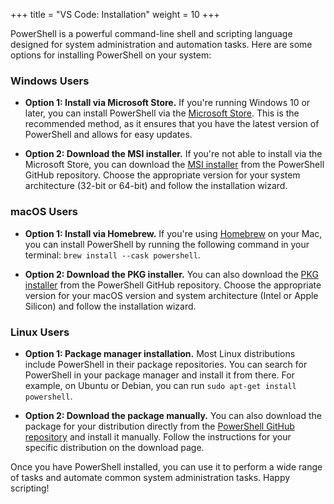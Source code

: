 +++
title = "VS Code: Installation"
weight = 10
+++

PowerShell is a powerful command-line shell and scripting language designed for system administration and automation tasks. Here are some options for installing PowerShell on your system:

### Windows Users

- **Option 1: Install via Microsoft Store.** If you're running Windows 10 or later, you can install PowerShell via the [Microsoft Store](https://www.microsoft.com/en-us/p/powershell/9mz1snwt0n5d). This is the recommended method, as it ensures that you have the latest version of PowerShell and allows for easy updates.

- **Option 2: Download the MSI installer.** If you're not able to install via the Microsoft Store, you can download the [MSI installer](https://github.com/PowerShell/PowerShell/releases/latest) from the PowerShell GitHub repository. Choose the appropriate version for your system architecture (32-bit or 64-bit) and follow the installation wizard.

### macOS Users

- **Option 1: Install via Homebrew.** If you're using [Homebrew](https://brew.sh/) on your Mac, you can install PowerShell by running the following command in your terminal: `brew install --cask powershell`.

- **Option 2: Download the PKG installer.** You can also download the [PKG installer](https://github.com/PowerShell/PowerShell/releases/latest) from the PowerShell GitHub repository. Choose the appropriate version for your macOS version and system architecture (Intel or Apple Silicon) and follow the installation wizard.

### Linux Users

- **Option 1: Package manager installation.** Most Linux distributions include PowerShell in their package repositories. You can search for PowerShell in your package manager and install it from there. For example, on Ubuntu or Debian, you can run `sudo apt-get install powershell`.

- **Option 2: Download the package manually.** You can also download the package for your distribution directly from the [PowerShell GitHub repository](https://github.com/PowerShell/PowerShell/releases/latest) and install it manually. Follow the instructions for your specific distribution on the download page.

Once you have PowerShell installed, you can use it to perform a wide range of tasks and automate common system administration tasks. Happy scripting!
